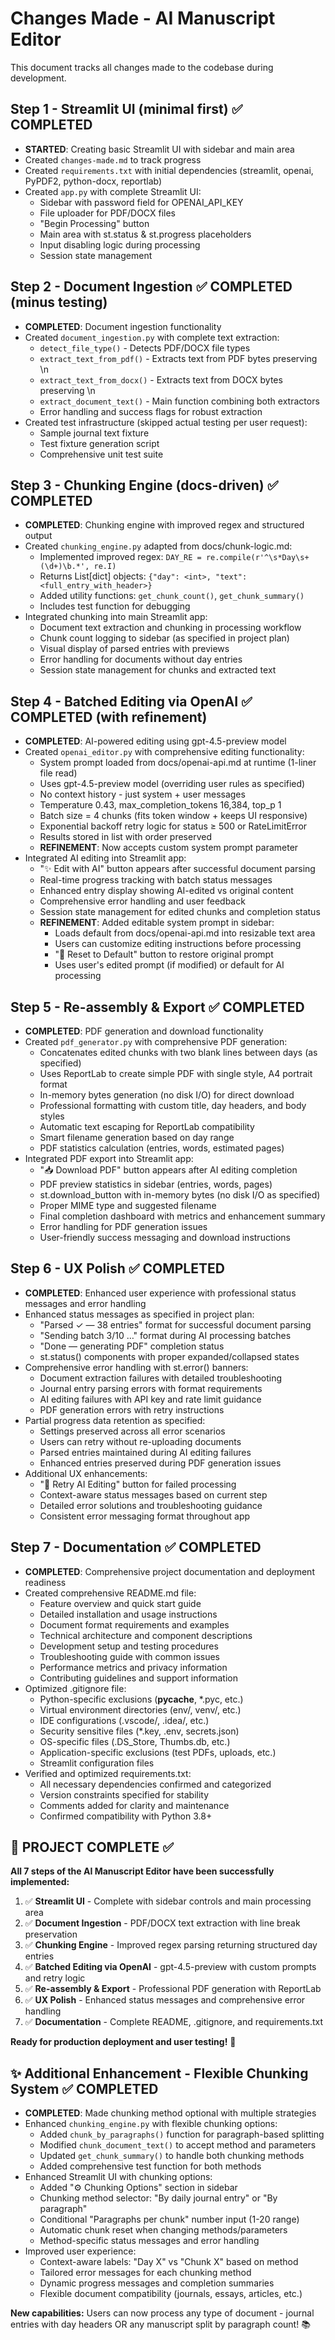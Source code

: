 # Changes Made - AI Manuscript Editor

This document tracks all changes made to the codebase during development.

## Step 1 - Streamlit UI (minimal first) ✅ COMPLETED
- **STARTED**: Creating basic Streamlit UI with sidebar and main area
- Created `changes-made.md` to track progress
- Created `requirements.txt` with initial dependencies (streamlit, openai, PyPDF2, python-docx, reportlab)
- Created `app.py` with complete Streamlit UI:
  - Sidebar with password field for OPENAI_API_KEY
  - File uploader for PDF/DOCX files
  - "Begin Processing" button
  - Main area with st.status & st.progress placeholders
  - Input disabling logic during processing
  - Session state management

## Step 2 - Document Ingestion ✅ COMPLETED (minus testing)
- **COMPLETED**: Document ingestion functionality
- Created `document_ingestion.py` with complete text extraction:
  - `detect_file_type()` - Detects PDF/DOCX file types
  - `extract_text_from_pdf()` - Extracts text from PDF bytes preserving \n
  - `extract_text_from_docx()` - Extracts text from DOCX bytes preserving \n
  - `extract_document_text()` - Main function combining both extractors
  - Error handling and success flags for robust extraction
- Created test infrastructure (skipped actual testing per user request):
  - Sample journal text fixture
  - Test fixture generation script
  - Comprehensive unit test suite

## Step 3 - Chunking Engine (docs-driven) ✅ COMPLETED
- **COMPLETED**: Chunking engine with improved regex and structured output
- Created `chunking_engine.py` adapted from docs/chunk-logic.md:
  - Implemented improved regex: `DAY_RE = re.compile(r'^\s*Day\s+(\d+)\b.*', re.I)`
  - Returns List[dict] objects: `{"day": <int>, "text": <full_entry_with_header>}`
  - Added utility functions: `get_chunk_count()`, `get_chunk_summary()`
  - Includes test function for debugging
- Integrated chunking into main Streamlit app:
  - Document text extraction and chunking in processing workflow
  - Chunk count logging to sidebar (as specified in project plan)
  - Visual display of parsed entries with previews
  - Error handling for documents without day entries
  - Session state management for chunks and extracted text

## Step 4 - Batched Editing via OpenAI ✅ COMPLETED (with refinement)
- **COMPLETED**: AI-powered editing using gpt-4.5-preview model
- Created `openai_editor.py` with comprehensive editing functionality:
  - System prompt loaded from docs/openai-api.md at runtime (1-liner file read)
  - Uses gpt-4.5-preview model (overriding user rules as specified)
  - No context history - just system + user messages
  - Temperature 0.43, max_completion_tokens 16,384, top_p 1
  - Batch size = 4 chunks (fits token window + keeps UI responsive)
  - Exponential backoff retry logic for status ≥ 500 or RateLimitError
  - Results stored in list with order preserved
  - **REFINEMENT**: Now accepts custom system prompt parameter
- Integrated AI editing into Streamlit app:
  - "✨ Edit with AI" button appears after successful document parsing
  - Real-time progress tracking with batch status messages
  - Enhanced entry display showing AI-edited vs original content
  - Comprehensive error handling and user feedback
  - Session state management for edited chunks and completion status
  - **REFINEMENT**: Added editable system prompt in sidebar:
    - Loads default from docs/openai-api.md into resizable text area
    - Users can customize editing instructions before processing
    - "🔄 Reset to Default" button to restore original prompt
    - Uses user's edited prompt (if modified) or default for AI processing

## Step 5 - Re-assembly & Export ✅ COMPLETED
- **COMPLETED**: PDF generation and download functionality
- Created `pdf_generator.py` with comprehensive PDF generation:
  - Concatenates edited chunks with two blank lines between days (as specified)
  - Uses ReportLab to create simple PDF with single style, A4 portrait format
  - In-memory bytes generation (no disk I/O) for direct download
  - Professional formatting with custom title, day headers, and body styles
  - Automatic text escaping for ReportLab compatibility
  - Smart filename generation based on day range
  - PDF statistics calculation (entries, words, estimated pages)
- Integrated PDF export into Streamlit app:
  - "📥 Download PDF" button appears after AI editing completion
  - PDF preview statistics in sidebar (entries, words, pages)
  - st.download_button with in-memory bytes (no disk I/O as specified)
  - Proper MIME type and suggested filename
  - Final completion dashboard with metrics and enhancement summary
  - Error handling for PDF generation issues
  - User-friendly success messaging and download instructions

## Step 6 - UX Polish ✅ COMPLETED
- **COMPLETED**: Enhanced user experience with professional status messages and error handling
- Enhanced status messages as specified in project plan:
  - "Parsed ✓ — 38 entries" format for successful document parsing
  - "Sending batch 3/10 …" format during AI processing batches  
  - "Done — generating PDF" completion status
  - st.status() components with proper expanded/collapsed states
- Comprehensive error handling with st.error() banners:
  - Document extraction failures with detailed troubleshooting
  - Journal entry parsing errors with format requirements
  - AI editing failures with API key and rate limit guidance
  - PDF generation errors with retry instructions
- Partial progress data retention as specified:
  - Settings preserved across all error scenarios
  - Users can retry without re-uploading documents
  - Parsed entries maintained during AI editing failures
  - Enhanced entries preserved during PDF generation issues
- Additional UX enhancements:
  - "🔄 Retry AI Editing" button for failed processing
  - Context-aware status messages based on current step
  - Detailed error solutions and troubleshooting guidance
  - Consistent error messaging format throughout app

## Step 7 - Documentation ✅ COMPLETED
- **COMPLETED**: Comprehensive project documentation and deployment readiness
- Created comprehensive README.md file:
  - Feature overview and quick start guide
  - Detailed installation and usage instructions
  - Document format requirements and examples
  - Technical architecture and component descriptions
  - Development setup and testing procedures
  - Troubleshooting guide with common issues
  - Performance metrics and privacy information
  - Contributing guidelines and support information
- Optimized .gitignore file:
  - Python-specific exclusions (__pycache__, *.pyc, etc.)
  - Virtual environment directories (env/, venv/, etc.)
  - IDE configurations (.vscode/, .idea/, etc.)
  - Security sensitive files (*.key, .env, secrets.json)
  - OS-specific files (.DS_Store, Thumbs.db, etc.)
  - Application-specific exclusions (test PDFs, uploads, etc.)
  - Streamlit configuration files
- Verified and optimized requirements.txt:
  - All necessary dependencies confirmed and categorized
  - Version constraints specified for stability
  - Comments added for clarity and maintenance
  - Confirmed compatibility with Python 3.8+

## 🎉 PROJECT COMPLETE ✅
**All 7 steps of the AI Manuscript Editor have been successfully implemented:**

1. ✅ **Streamlit UI** - Complete with sidebar controls and main processing area
2. ✅ **Document Ingestion** - PDF/DOCX text extraction with line break preservation  
3. ✅ **Chunking Engine** - Improved regex parsing returning structured day entries
4. ✅ **Batched Editing via OpenAI** - gpt-4.5-preview with custom prompts and retry logic
5. ✅ **Re-assembly & Export** - Professional PDF generation with ReportLab
6. ✅ **UX Polish** - Enhanced status messages and comprehensive error handling
7. ✅ **Documentation** - Complete README, .gitignore, and requirements.txt

**Ready for production deployment and user testing!** 🚀

## ✨ Additional Enhancement - Flexible Chunking System ✅ COMPLETED
- **COMPLETED**: Made chunking method optional with multiple strategies
- Enhanced `chunking_engine.py` with flexible chunking options:
  - Added `chunk_by_paragraphs()` function for paragraph-based splitting
  - Modified `chunk_document_text()` to accept method and parameters
  - Updated `get_chunk_summary()` to handle both chunking methods
  - Added comprehensive test function for both methods
- Enhanced Streamlit UI with chunking options:
  - Added "⚙️ Chunking Options" section in sidebar
  - Chunking method selector: "By daily journal entry" or "By paragraph"
  - Conditional "Paragraphs per chunk" number input (1-20 range)
  - Automatic chunk reset when changing methods/parameters
  - Method-specific status messages and error handling
- Improved user experience:
  - Context-aware labels: "Day X" vs "Chunk X" based on method
  - Tailored error messages for each chunking method
  - Dynamic progress messages and completion summaries
  - Flexible document compatibility (journals, essays, articles, etc.)

**New capabilities:** Users can now process any type of document - journal entries with day headers OR any manuscript split by paragraph count! 📚 